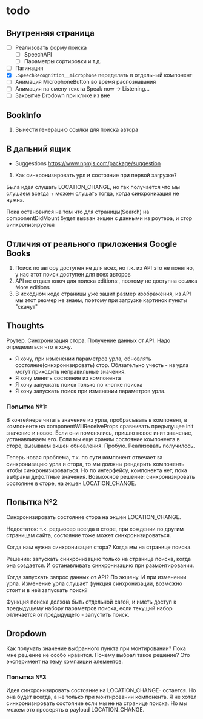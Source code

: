 # todo

## Внутренняя страница
- [ ] Реализовать форму поиска
  - [ ] SpeechAPI
  - [ ] Параметры сортировки и т.д.
- [ ] Пагинация
- [x] `.SpeechRecognition__microphone` переделать в отдельный компонент
- [ ] Анимация MicrophoneButton во время распознавания
- [ ] Анимация на смену текста Speak now -> Listening...
- [ ] Закрытие Drodown при клике из вне

## BookInfo

1. Вынести генерацию ссылки для поиска автора

## В дальний ящик
- Suggestions https://www.npmjs.com/package/suggestion


1. Как синхронизировать урл и состояние при первой загрузке?

Была идея слушать LOCATION_CHANGE, но так получается что мы слушаем всегда + можем слушать тогда, когда синхронизация не нужна.

Пока остановился на том что для страницы(Search) на componentDidMount будет вызван экшен с данными из роутера, и стор синхронизируется


## Отличия от реального приложения Google Books

1. Поиск по автору доступен не для всех, но т.к. из API это не понятно, у нас этот поиск доступен для всех авторов
2. API не отдает ключ для поиска editions:, поэтому не доступна ссылка More editions
3. В исходном коде страницы уже зашит размер изображения, из API мы этот резмер не знаем, поэтому при загрузке картинок пункты "скачут"

## Thoughts
Роутер. Синхронизация стора. Получение данных от API. Надо определиться что я хочу.
- Я хочу, при изменении параметров урла, обновлять состояние(синхронизировать) стор. Обязательно учесть - из урла могут приходить неправильные значения.
- Я хочу менять состояние из компонента
- Я хочу запускать поиск только по кнопке поиска
- Я хочу запускать поиск при изменении параметров урла.

### Попытка №1:
В контейнере читать значение из урла, пробрасывать в компонент, в компоненте на componentWillReceiveProps сравнивать предыдущее init значение и новое. Если они поменялись, пришло новое инит значение, устанавливаем его. Если мы еще храним состояние компонента в сторе, вызываем экшен обновления. Пробую. Реализовать получилось.

Теперь новая проблема, т.к. по сути компонент отвечает за синхронизацию урла и стора, то мы должны рендерить компоненть чтобы синхронизироваться. Но по интерфейсу, компонента нет, пока выбраны дефолтные значения. Возможное решение: синхронизировать состояние в сторе, на экшен LOCATION_CHANGE.

## Попытка №2
Синхронизировать состояние стора на экшен LOCATION_CHANGE.

Недостаток: т.к. редьюсер всегда в сторе, при хождении по другим страницам сайта, состояние тоже может синхронизироваться.

Когда нам нужна синхронизация стора? Когда мы на странице поиска.

Решение: запускать синхронизацию только на странице поиска, когда она создается. И останавливать синхронизацию при размонтировании.

Когда запускать запрос данных от API? По экшену. И при изменении урла. Изменение урла слушает функция синхронизации, возможно стоит и в ней запускать поиск?

Функция поиска должна быть отдельной сагой, и иметь доступ к предыдущему набору параметров поиска, если текущий набор отличается от предыдущего - запустить поиск.

## Dropdown
Как получать значение выбранного пункта при монтировании? Пока мне решение не особо нравится. Почему выбрал такое решение? Это эксперимент на тему компзиции элементов.

### Попытка №3
Идея синхронизировать состояние на LOCATION_CHANGE- остается. Но она будет всегда, а не только при монтировании компонента. Я не хотел синхронизировать состояние если мы не на странице поиска. Но мы можем это проверять в payload LOCATION_CHANGE.
